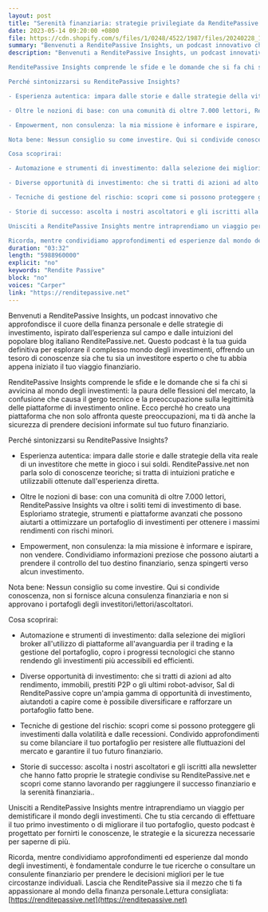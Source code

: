 ```yaml
---
layout: post
title: "Serenità finanziaria: strategie privilegiate da RenditePassive Insights"
date: 2023-05-14 09:20:00 +0800
file: https://cdn.shopify.com/s/files/1/0248/4522/1987/files/20240228_1.mp3?v=1709087938
summary: "Benvenuti a RenditePassive Insights, un podcast innovativo che approfondisce il cuore della finanza personale e delle strategie di investimento, ispirato dall’esperienza sul campo e dalle intuizioni del popolare blog italiano RenditePassive.net. Questo podcast è la tua guida definitiva per esplorare il complesso mondo degli investimenti, offrendo un tesoro di conoscenze sia che tu sia un investitore esperto o che tu abbia appena iniziato il tuo viaggio finanziario. RenditePassive Insights comprende le sfide e le domande che si fa chi si avvicina al mondo degli investimenti: la paura delle flessioni del mercato, la confusione che causa il gergo tecnico e la preoccupazione sulla legittimità delle piattaforme di investimento online. Ecco perché ho creato una piattaforma che non solo affronta queste preoccupazioni, ma ti dà anche la sicurezza di prendere decisioni informate sul tuo futuro finanziario. Perché sintonizzarsi su RenditePassive Insights? - Esperienza autentica: impara dalle storie e dalle strategie della vita reale di un investitore che mette in gioco i sui soldi. RenditePassive.net non parla solo di conoscenze teoriche; si tratta di intuizioni pratiche e utilizzabili ottenute dall'esperienza diretta. - Oltre le nozioni di base: con una comunità di oltre 7.000 lettori, RenditePassive Insights va oltre i soliti temi di investimento di base. Esploriamo strategie, strumenti e piattaforme avanzati che possono aiutarti a ottimizzare un portafoglio di investimenti per ottenere i massimi rendimenti con rischi minori. - Empowerment, non consulenza: la mia missione è informare e ispirare, non vendere. Condividiamo informazioni preziose che possono aiutarti a prendere il controllo del tuo destino finanziario, senza spingerti verso alcun investimento. Nota bene: Nessun consiglio su come investire. Qui si condivide conoscenza, non si fornisce alcuna consulenza finanziaria e non si approvano i portafogli degli investitori/lettori/ascoltatori. Cosa scoprirai: - Automazione e strumenti di investimento: dalla selezione dei migliori broker all'utilizzo di piattaforme all'avanguardia per il trading e la gestione del portafoglio, copro i progressi tecnologici che stanno rendendo gli investimenti più accessibili ed efficienti. - Diverse opportunità di investimento: che si tratti di azioni ad alto rendimento, immobili, prestiti P2P o gli ultimi robot-advisor, Sal di RenditePassive copre un'ampia gamma di opportunità di investimento, aiutandoti a capire come è possibile diversificare e rafforzare un portafoglio fatto bene. - Tecniche di gestione del rischio: scopri come si possono proteggere gli investimenti dalla volatilità e dalle recessioni. Condivido approfondimenti su come bilanciare il tuo portafoglio per resistere alle fluttuazioni del mercato e garantire il tuo futuro finanziario. - Storie di successo: ascolta i nostri ascoltatori e gli iscritti alla newsletter che hanno fatto proprie le strategie condivise su RenditePassive.net e scopri come stanno lavorando per raggiungere il successo finanziario e la serenità finanziaria.. Unisciti a RenditePassive Insights mentre intraprendiamo un viaggio per demistificare il mondo degli investimenti. Che tu stia cercando di effettuare il tuo primo investimento o di migliorare il tuo portafoglio, questo podcast è progettato per fornirti le conoscenze, le strategie e la sicurezza necessarie per saperne di più. Ricorda, mentre condividiamo approfondimenti ed esperienze dal mondo degli investimenti, è fondamentale condurre le tue ricerche o consultare un consulente finanziario per prendere le decisioni migliori per le tue circostanze individuali. Lascia che RenditePassive sia il mezzo che ti fa appassionare al mondo della finanza personale."
description: "Benvenuti a RenditePassive Insights, un podcast innovativo che approfondisce il cuore della finanza personale e delle strategie di investimento, ispirato dall’esperienza sul campo e dalle intuizioni del popolare blog italiano RenditePassive.net. Questo podcast è la tua guida definitiva per esplorare il complesso mondo degli investimenti, offrendo un tesoro di conoscenze sia che tu sia un investitore esperto o che tu abbia appena iniziato il tuo viaggio finanziario.

RenditePassive Insights comprende le sfide e le domande che si fa chi si avvicina al mondo degli investimenti: la paura delle flessioni del mercato, la confusione che causa il gergo tecnico e la preoccupazione sulla legittimità delle piattaforme di investimento online. Ecco perché ho creato una piattaforma che non solo affronta queste preoccupazioni, ma ti dà anche la sicurezza di prendere decisioni informate sul tuo futuro finanziario.

Perché sintonizzarsi su RenditePassive Insights?

- Esperienza autentica: impara dalle storie e dalle strategie della vita reale di un investitore che mette in gioco i sui soldi. RenditePassive.net non parla solo di conoscenze teoriche; si tratta di intuizioni pratiche e utilizzabili ottenute dall'esperienza diretta.

- Oltre le nozioni di base: con una comunità di oltre 7.000 lettori, RenditePassive Insights va oltre i soliti temi di investimento di base. Esploriamo strategie, strumenti e piattaforme avanzati che possono aiutarti a ottimizzare un portafoglio di investimenti per ottenere i massimi rendimenti con rischi minori.

- Empowerment, non consulenza: la mia missione è informare e ispirare, non vendere. Condividiamo informazioni preziose che possono aiutarti a prendere il controllo del tuo destino finanziario, senza spingerti verso alcun investimento.

Nota bene: Nessun consiglio su come investire. Qui si condivide conoscenza, non si fornisce alcuna consulenza finanziaria e non si approvano i portafogli degli investitori/lettori/ascoltatori.

Cosa scoprirai:

- Automazione e strumenti di investimento: dalla selezione dei migliori broker all'utilizzo di piattaforme all'avanguardia per il trading e la gestione del portafoglio, copro i progressi tecnologici che stanno rendendo gli investimenti più accessibili ed efficienti.

- Diverse opportunità di investimento: che si tratti di azioni ad alto rendimento, immobili, prestiti P2P o gli ultimi robot-advisor, Sal di RenditePassive copre un'ampia gamma di opportunità di investimento, aiutandoti a capire come è possibile diversificare e rafforzare un portafoglio fatto bene.

- Tecniche di gestione del rischio: scopri come si possono proteggere gli investimenti dalla volatilità e dalle recessioni. Condivido approfondimenti su come bilanciare il tuo portafoglio per resistere alle fluttuazioni del mercato e garantire il tuo futuro finanziario.

- Storie di successo: ascolta i nostri ascoltatori e gli iscritti alla newsletter che hanno fatto proprie le strategie condivise su RenditePassive.net e scopri come stanno lavorando per raggiungere il successo finanziario e la serenità finanziaria..

Unisciti a RenditePassive Insights mentre intraprendiamo un viaggio per demistificare il mondo degli investimenti. Che tu stia cercando di effettuare il tuo primo investimento o di migliorare il tuo portafoglio, questo podcast è progettato per fornirti le conoscenze, le strategie e la sicurezza necessarie per saperne di più.

Ricorda, mentre condividiamo approfondimenti ed esperienze dal mondo degli investimenti, è fondamentale condurre le tue ricerche o consultare un consulente finanziario per prendere le decisioni migliori per le tue circostanze individuali. Lascia che RenditePassive sia il mezzo che ti fa appassionare al mondo della finanza personale.Lettura consigliata:<a href='https://renditepassive.net'>https://renditepassive.net</a>"
duration: "03:32"
length: "5988960000"
explicit: "no"
keywords: "Rendite Passive"
block: "no"
voices: "Carper"
link: "https://renditepassive.net"
---
```


Benvenuti a RenditePassive Insights, un podcast innovativo che approfondisce il cuore della finanza personale e delle strategie di investimento, ispirato dall’esperienza sul campo e dalle intuizioni del popolare blog italiano RenditePassive.net. Questo podcast è la tua guida definitiva per esplorare il complesso mondo degli investimenti, offrendo un tesoro di conoscenze sia che tu sia un investitore esperto o che tu abbia appena iniziato il tuo viaggio finanziario.

RenditePassive Insights comprende le sfide e le domande che si fa chi si avvicina al mondo degli investimenti: la paura delle flessioni del mercato, la confusione che causa il gergo tecnico e la preoccupazione sulla legittimità delle piattaforme di investimento online. Ecco perché ho creato una piattaforma che non solo affronta queste preoccupazioni, ma ti dà anche la sicurezza di prendere decisioni informate sul tuo futuro finanziario.

Perché sintonizzarsi su RenditePassive Insights?

- Esperienza autentica: impara dalle storie e dalle strategie della vita reale di un investitore che mette in gioco i sui soldi. RenditePassive.net non parla solo di conoscenze teoriche; si tratta di intuizioni pratiche e utilizzabili ottenute dall'esperienza diretta.

- Oltre le nozioni di base: con una comunità di oltre 7.000 lettori, RenditePassive Insights va oltre i soliti temi di investimento di base. Esploriamo strategie, strumenti e piattaforme avanzati che possono aiutarti a ottimizzare un portafoglio di investimenti per ottenere i massimi rendimenti con rischi minori.

- Empowerment, non consulenza: la mia missione è informare e ispirare, non vendere. Condividiamo informazioni preziose che possono aiutarti a prendere il controllo del tuo destino finanziario, senza spingerti verso alcun investimento.

Nota bene: Nessun consiglio su come investire. Qui si condivide conoscenza, non si fornisce alcuna consulenza finanziaria e non si approvano i portafogli degli investitori/lettori/ascoltatori.

Cosa scoprirai:

- Automazione e strumenti di investimento: dalla selezione dei migliori broker all'utilizzo di piattaforme all'avanguardia per il trading e la gestione del portafoglio, copro i progressi tecnologici che stanno rendendo gli investimenti più accessibili ed efficienti.

- Diverse opportunità di investimento: che si tratti di azioni ad alto rendimento, immobili, prestiti P2P o gli ultimi robot-advisor, Sal di RenditePassive copre un'ampia gamma di opportunità di investimento, aiutandoti a capire come è possibile diversificare e rafforzare un portafoglio fatto bene.

- Tecniche di gestione del rischio: scopri come si possono proteggere gli investimenti dalla volatilità e dalle recessioni. Condivido approfondimenti su come bilanciare il tuo portafoglio per resistere alle fluttuazioni del mercato e garantire il tuo futuro finanziario.

- Storie di successo: ascolta i nostri ascoltatori e gli iscritti alla newsletter che hanno fatto proprie le strategie condivise su RenditePassive.net e scopri come stanno lavorando per raggiungere il successo finanziario e la serenità finanziaria..

Unisciti a RenditePassive Insights mentre intraprendiamo un viaggio per demistificare il mondo degli investimenti. Che tu stia cercando di effettuare il tuo primo investimento o di migliorare il tuo portafoglio, questo podcast è progettato per fornirti le conoscenze, le strategie e la sicurezza necessarie per saperne di più.

Ricorda, mentre condividiamo approfondimenti ed esperienze dal mondo degli investimenti, è fondamentale condurre le tue ricerche o consultare un consulente finanziario per prendere le decisioni migliori per le tue circostanze individuali. Lascia che RenditePassive sia il mezzo che ti fa appassionare al mondo della finanza personale.Lettura consigliata: [https://renditepassive.net](https://renditepassive.net)
